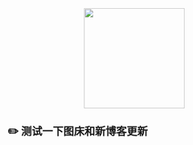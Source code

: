 

<div align="center">
    <img src="https://raw.githubusercontent.com/Sningning/picGo/master/blog_pics/Logo_deer.png" width="200px">
</div>




## :pencil2: 测试一下图床和新博客更新

